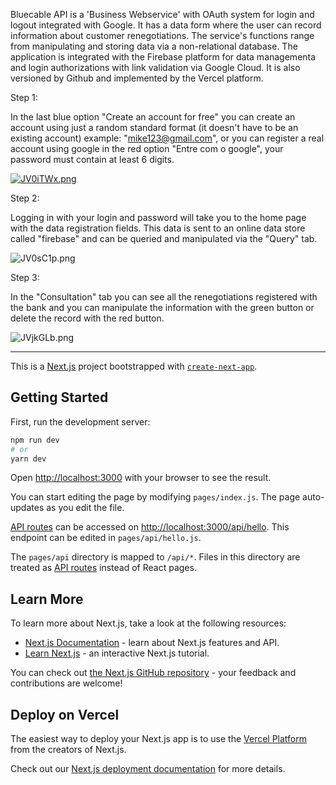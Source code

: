 Bluecable API is a 'Business Webservice' with OAuth system for login and logout integrated with Google. It has a data form where the user can record information about customer renegotiations. The service's functions range from manipulating and storing data via a non-relational database. The application is integrated with the Firebase platform for data managementa and login authorizations with link validation via Google Cloud. It is also versioned by Github and implemented by the Vercel platform.

Step 1:

In the last blue option "Create an account for free" you can create an account using just a random standard format (it doesn't have to be an existing account) example: "mike123@gmail.com", or you can register a real account using google in the red option "Entre com o google", your password must contain at least 6 digits.

[![JV0iTWx.png](https://iili.io/JV0iTWx.png)](https://freeimage.host/br)

Step 2: 

Logging in with your login and password will take you to the home page with the data registration fields. This data is sent to an online data store called "firebase" and can be queried and manipulated via the "Query" tab.

![JV0sC1p.png](https://iili.io/JV0sC1p.png)

Step 3:

In the "Consultation" tab you can see all the renegotiations registered with the bank and you can manipulate the information with the green button or delete the record with the red button.

![JVjkGLb.png](https://iili.io/JVjkGLb.png)

--------------------------------------------------------------------------------------

This is a [Next.js](https://nextjs.org/) project bootstrapped with [`create-next-app`](https://github.com/vercel/next.js/tree/canary/packages/create-next-app).

## Getting Started

First, run the development server:

```bash
npm run dev
# or
yarn dev
```

Open [http://localhost:3000](http://localhost:3000) with your browser to see the result.

You can start editing the page by modifying `pages/index.js`. The page auto-updates as you edit the file.

[API routes](https://nextjs.org/docs/api-routes/introduction) can be accessed on [http://localhost:3000/api/hello](http://localhost:3000/api/hello). This endpoint can be edited in `pages/api/hello.js`.

The `pages/api` directory is mapped to `/api/*`. Files in this directory are treated as [API routes](https://nextjs.org/docs/api-routes/introduction) instead of React pages.

## Learn More

To learn more about Next.js, take a look at the following resources:

- [Next.js Documentation](https://nextjs.org/docs) - learn about Next.js features and API.
- [Learn Next.js](https://nextjs.org/learn) - an interactive Next.js tutorial.

You can check out [the Next.js GitHub repository](https://github.com/vercel/next.js/) - your feedback and contributions are welcome!

## Deploy on Vercel

The easiest way to deploy your Next.js app is to use the [Vercel Platform](https://vercel.com/new?utm_medium=default-template&filter=next.js&utm_source=create-next-app&utm_campaign=create-next-app-readme) from the creators of Next.js.

Check out our [Next.js deployment documentation](https://nextjs.org/docs/deployment) for more details.

